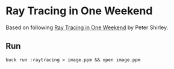 # Ray Tracing in One Weekend

Based on following [Ray Tracing in One Weekend](https://raytracing.github.io/books/RayTracingInOneWeekend.html#overview) by Peter Shirley.

## Run

```
buck run :raytracing > image.ppm && open image.ppm
```
